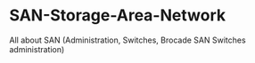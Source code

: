 # SAN-Storage-Area-Network
All about SAN (Administration, Switches, Brocade SAN Switches administration)
